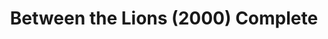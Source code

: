 ---
layout: manifest
title: Between the Lions (2000) Complete
manifest_name: between-the-lions-2000-complete

---